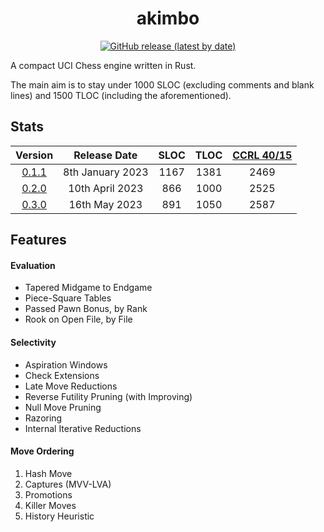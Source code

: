 <div align="center">

# akimbo

[![GitHub release (latest by date)](https://img.shields.io/github/v/release/JacquesRW/akimbo?style=for-the-badge)](https://github.com/JacquesRW/akimbo/releases/latest)

</div>

A compact UCI Chess engine written in Rust.

The main aim is to stay under 1000 SLOC (excluding comments and blank lines) and 1500 TLOC (including the aforementioned).

## Stats
|                           Version                                |     Release Date     | SLOC | TLOC | [CCRL 40/15](https://www.computerchess.org.uk/ccrl/4040/) |
| :---------------------------------------------------------------:|:--------------------:|:----:|:----:|:------:|
| [0.1.1](https://github.com/JacquesRW/akimbo/releases/tag/v0.1.1) |    8th January 2023  | 1167 | 1381 |  2469  |
| [0.2.0](https://github.com/JacquesRW/akimbo/releases/tag/v0.2.0) |   10th   April 2023  |  866 | 1000 |  2525  |
| [0.3.0](https://github.com/JacquesRW/akimbo/releases/tag/v0.3.0) |   16th     May 2023  |  891 | 1050 |  2587  |

## Features

#### Evaluation
- Tapered Midgame to Endgame
- Piece-Square Tables
- Passed Pawn Bonus, by Rank
- Rook on Open File, by File

#### Selectivity
- Aspiration Windows
- Check Extensions
- Late Move Reductions
- Reverse Futility Pruning (with Improving)
- Null Move Pruning
- Razoring
- Internal Iterative Reductions

#### Move Ordering
1. Hash Move
2. Captures (MVV-LVA)
3. Promotions
4. Killer Moves
5. History Heuristic
